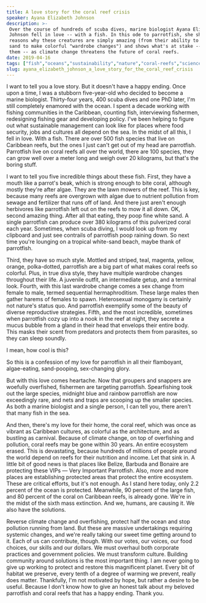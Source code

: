 ```yaml
---
title: A love story for the coral reef crisis
speaker: Ayana Elizabeth Johnson
description: >-
 Over the course of hundreds of scuba dives, marine biologist Ayana Elizabeth
 Johnson fell in love -- with a fish. In this ode to parrotfish, she shares five
 reasons why these creatures are simply amazing (from their ability to poop white
 sand to make colorful "wardrobe changes") and shows what's at stake -- for us and
 them -- as climate change threatens the future of coral reefs.
date: 2019-04-16
tags: ["fish","oceans","sustainability","nature","coral-reefs","science","conservation"]
slug: ayana_elizabeth_johnson_a_love_story_for_the_coral_reef_crisis
---
```


I want to tell you a love story. But it doesn't have a happy ending. Once upon a time, I
was a stubborn five-year-old who decided to become a marine biologist. Thirty-four years,
400 scuba dives and one PhD later, I'm still completely enamored with the ocean. I spent a
decade working with fishing communities in the Caribbean, counting fish, interviewing
fishermen, redesigning fishing gear and developing policy. I've been helping to figure out
what sustainable management can look like for places where food security, jobs and
cultures all depend on the sea. In the midst of all this, I fell in love. With a fish.
There are over 500 fish species that live on Caribbean reefs, but the ones I just can't
get out of my head are parrotfish. Parrotfish live on coral reefs all over the world,
there are 100 species, they can grow well over a meter long and weigh over 20 kilograms,
but that's the boring stuff.

I want to tell you five incredible things about these fish. First, they have a mouth like a
parrot's beak, which is strong enough to bite coral, although mostly they're after algae.
They are the lawn mowers of the reef. This is key, because many reefs are overgrown with
algae due to nutrient pollution from sewage and fertilizer that runs off of land. And
there just aren't enough herbivores like parrotfish left out on the reefs to mow it all
down. OK, second amazing thing. After all that eating, they poop fine white sand. A single
parrotfish can produce over 380 kilograms of this pulverized coral each year. Sometimes,
when scuba diving, I would look up from my clipboard and just see contrails of parrotfish
poop raining down. So next time you're lounging on a tropical white-sand beach, maybe
thank of parrotfish.

Third, they have so much style. Mottled and striped, teal, magenta, yellow, orange,
polka-dotted, parrotfish are a big part of what makes coral reefs so colorful. Plus, in
true diva style, they have multiple wardrobe changes throughout their life. A juvenile
outfit, an intermediate getup, and a terminal look. Fourth, with this last wardrobe change
comes a sex change from female to male, termed sequential hermaphroditism. These large
males then gather harems of females to spawn. Heterosexual monogamy is certainly not
nature's status quo. And parrotfish exemplify some of the beauty of diverse reproductive
strategies. Fifth, and the most incredible, sometimes when parrotfish cozy up into a nook
in the reef at night, they secrete a mucus bubble from a gland in their head that envelops
their entire body. This masks their scent from predators and protects them from parasites,
so they can sleep soundly.

I mean, how cool is this?

So this is a confession of my love for parrotfish in all their flamboyant, algae-eating,
sand-pooping, sex-changing glory.

But with this love comes heartache. Now that groupers and snappers are woefully
overfished, fishermen are targeting parrotfish. Spearfishing took out the large species,
midnight blue and rainbow parrotfish are now exceedingly rare, and nets and traps are
scooping up the smaller species. As both a marine biologist and a single person, I can
tell you, there aren't that many fish in the sea.

And then, there's my love for their home, the coral reef, which was once as vibrant as
Caribbean cultures, as colorful as the architecture, and as bustling as carnival. Because
of climate change, on top of overfishing and pollution, coral reefs may be gone within 30
years. An entire ecosystem erased. This is devastating, because hundreds of millions of
people around the world depend on reefs for their nutrition and income. Let that sink in. A
little bit of good news is that places like Belize, Barbuda and Bonaire are protecting
these VIPs — Very Important Parrotfish. Also, more and more places are establishing
protected areas that protect the entire ecosystem. These are critical efforts, but it's
not enough. As I stand here today, only 2.2 percent of the ocean is protected. Meanwhile,
90 percent of the large fish, and 80 percent of the coral on Caribbean reefs, is already
gone. We're in the midst of the sixth mass extinction. And we, humans, are causing it. We
also have the solutions.

Reverse climate change and overfishing, protect half the ocean and stop pollution running
from land. But these are massive undertakings requiring systemic changes, and we're really
taking our sweet time getting around to it. Each of us can contribute, though. With our
votes, our voices, our food choices, our skills and our dollars. We must overhaul both
corporate practices and government policies. We must transform culture. Building community
around solutions is the most important thing. I am never going to give up working to
protect and restore this magnificent planet. Every bit of habitat we preserve, every tenth
of a degree of warming we prevent, really does matter. Thankfully, I'm not motivated by
hope, but rather a desire to be useful. Because I don't know how to give an honest talk
about my beloved parrotfish and coral reefs that has a happy ending. Thank
you.

<!--
ad_duration=3.33
comment_count=3
event="TED2019"
external_start_time=0
has_talk_citation=1
intro_duration=11.82
is_subtitle_required="False"
is_talk_featured="True"
language="en"
language_swap="False"
native_language="en"
number_of_related_talks=6
number_of_speakers=1
number_of_subtitled_videos=20
number_of_tags=7
number_of_talk_download_languages=21
number_of_talk_more_resources=1
number_of_talk_recommendations=1
number_of_talks_take_actions=2
post_ad_duration=0.83
published_timestamp="2019-10-18 14:44:20"
recording_date="2019-04-16"
speaker_description="Marine biologist"
speaker_is_published=1
speaker_name="Ayana Elizabeth Johnson"
talk_name="A love story for the coral reef crisis"
talk_recommendations_blurb="More resources curated by Ayana Elizabeth Johnson"
talks_tags=["fish","oceans","sustainability","nature","coral-reefs","science","conservation"]
url_photo_speaker="https://pe.tedcdn.com/images/ted/dc658756a3a9d3ef7e9ffe5f8e19b83ffc4d4414_254x191.jpg"
url_photo_talk="https://s3.amazonaws.com/talkstar-photos/uploads/5270318a-75d2-4954-b0a4-0ffde4c0e730/AyanaElizabethJohnson_2019U-embed.jpg"
url_webpage="https://www.ted.com/talks/ayana_elizabeth_johnson_a_love_story_for_the_coral_reef_crisis"
video_type_name="TED Stage Talk"
-->